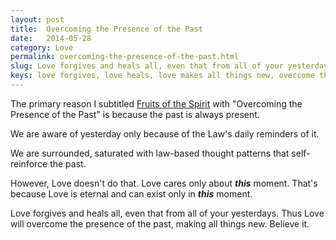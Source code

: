 ```yaml
---
layout: post
title:  Overcoming the Presence of the Past
date:   2014-05-28
category: Love
permalink: overcoming-the-presence-of-the-past.html
slug: Love forgives and heals all, even that from all of your yesterdays. Thus Love will overcome the presence of the past, making all things new.
keys: love forgives, love heals, love makes all things new, overcome the presence of the past.
---
```

The primary reason I subtitled [Fruits of the Spirit][leanpub] with "Overcoming the Presence of the Past" is because the past is always present.

We are aware of yesterday only because of the Law's daily reminders of it.

We are surrounded, saturated with law-based thought patterns that self-reinforce the past.

However, Love doesn't do that. Love cares only about <strong>*this*</strong> moment. That's because Love is eternal and can exist only in <strong>*this*</strong> moment.

Love forgives and heals all, even that from all of your yesterdays. Thus Love will overcome the presence of the past, making all things new. Believe it.

[leanpub]: https://leanpub.com/fruitsofthespirit